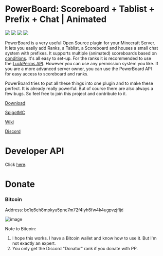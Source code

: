 # PowerBoard: Scoreboard + Tablist + Prefix + Chat | Animated
[![](https://img.shields.io/github/downloads/Xitee1/PowerBoard/total?color=44be16&label=Downloads)]()
[![](https://img.shields.io/discord/800477577684844585?color=44be16&label=Discord)]()
[![](https://img.shields.io/github/v/release/Xitee1/PowerBoard?label=Release)]()
[![](https://img.shields.io/badge/Send%20me%20a%20small%20gift-PayPal-blue.svg)](https://paypal.me/xitee)

PowerBoard is a very useful Open Source plugin for your Minecraft Server.
It lets you easily add Ranks, a Tablist, a Scoreboard and houses a small chat system with prefixes.
It supports multiple (animated) scoreboards based on [conditions](https://github.com/Xitee1/PowerBoard/wiki/Conditions). It's all easy to set-up.
For the ranks it is recommended to use the [LuckPerms API](https://github.com/Xitee1/PowerBoard/wiki/Conditions). However you can use any permission system you like.
If you are a more advanced server owner, you can use the PowerBoard API for easy access to scoreboard and ranks.

PowerBoard tries to put all these things into one plugin and to make these perfect.
It is already really powerful. But of course there are also always a few bugs. So feel free to join this project and contribute to it.

[Download](https://github.com/Xitee1/PowerBoard/releases)

[SpigotMC](https://www.spigotmc.org/resources/73854/)

[Wiki](https://github.com/Xitee1/PowerBoard/wiki)

[Discord](https://discord.gg/VqK3ctsbz7)


# Developer API
Click [here](https://github.com/Xitee1/PowerBoard/wiki/Developer-API).

# Donate
### Bitcoin

Address: bc1q6eh8mpkyu5pne7m72f4lyh6fw4k4ugpvzjfljd

![image](https://user-images.githubusercontent.com/59659167/147228233-1b2ed89c-f9ab-499a-862a-30a9520cd7c6.png)

Note to Bitcoin:
1. I hope this works. I have a Bitcoin wallet and know how to use it. But I'm not exactly an expert.
2. You only get the Discord "Donator" rank if you donate with PP.
